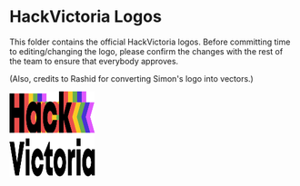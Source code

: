 # HackVictoria Logos
This folder contains the official HackVictoria logos. Before committing time to editing/changing the logo, please confirm the changes with the rest of the team to ensure that everybody approves.
<p>(Also, credits to Rashid for converting Simon's logo into vectors.)</p>
<img src="logo-black.svg" width="150px" height="150px"> 
